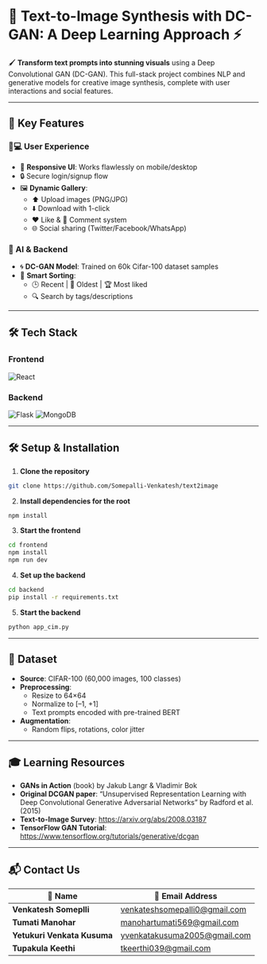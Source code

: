 # 🎨 Text-to-Image Synthesis with DC-GAN: A Deep Learning Approach ⚡

🖌️ **Transform text prompts into stunning visuals** using a Deep Convolutional GAN (DC-GAN). This full-stack  project combines NLP and generative models for creative image synthesis, complete with user interactions and social features.

--------------------------------------------------------------

## 🚀 Key Features
### 🧑💻 User Experience
- 📱 **Responsive UI**: Works flawlessly on mobile/desktop
- 🔒  Secure login/signup flow
- 🖼️ **Dynamic Gallery**:
  - ⬆️ Upload images (PNG/JPG)
  - ⬇️ Download with 1-click
  - ❤️ Like & 💬 Comment system
  - 🌐 Social sharing (Twitter/Facebook/WhatsApp)

### 🧠 AI & Backend
- 🌀 **DC-GAN Model**: Trained on 60k Cifar-100 dataset samples
- 🔄 **Smart Sorting**:
  - 🕒 Recent | 📅 Oldest | 🏆 Most liked
  - 🔍 Search by tags/descriptions


--------------------------------------------------------------------

## 🛠️ Tech Stack
### Frontend
![React](https://img.shields.io/badge/-React-61DAFB?logo=react&style=for-the-badge)


### Backend
![Flask](https://img.shields.io/badge/-Flask-000000?logo=flask&style=for-the-badge)
![MongoDB](https://img.shields.io/badge/-MongoDB-47A248?logo=mongodb&style=for-the-badge)


----------------------------------------------------------------------

## 🛠 Setup & Installation

1. **Clone the repository**
```bash
git clone https://github.com/Somepalli-Venkatesh/text2image
```

2. **Install dependencies for the root**
```bash
npm install
```
3. **Start the frontend**
```bash
cd frontend
npm install
npm run dev
```

4. **Set up the backend**
```bash
cd backend
pip install -r requirements.txt
```

5. **Start the backend**
```bash
python app_cim.py
```
----------------------------------------------------------------
## 💾 Dataset

- **Source**: CIFAR-100 (60,000 images, 100 classes)  
- **Preprocessing**:
  - Resize to 64×64  
  - Normalize to [–1, +1]  
  - Text prompts encoded with pre-trained BERT  
- **Augmentation**:
  - Random flips, rotations, color jitter  
---------------------------------------------------------------

## 🎓 Learning Resources

- **GANs in Action** (book) by Jakub Langr & Vladimir Bok  
- **Original DCGAN paper**: “Unsupervised Representation Learning with Deep Convolutional Generative Adversarial Networks” by Radford et al. (2015)  
- **Text-to-Image Survey**: https://arxiv.org/abs/2008.03187  
- **TensorFlow GAN Tutorial**: https://www.tensorflow.org/tutorials/generative/dcgan
-------------------------------------------------------------------
## 📬 Contact Us

| 👤 Name                | 📧 Email Address                          |
|-----------------------|------------------------------------------|
| **Venkatesh Someplli**      | [venkateshsomepalli0@gmail.com](mailto:venkateshsomepalli0@gmail.com) |
| **Tumati Manohar** | [manohartumati569@gmail.com](mailto:manohartumati569@gmail.com) |
| **Yetukuri Venkata Kusuma**    | [yvenkatakusuma2005@gmail.com](mailto:yvenkatakusuma2005@gmail.com) |
| **Tupakula Keethi**    | [tkeerthi039@gmail.com](mailto:tkeerthi039@gmail.com) |




